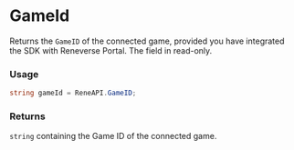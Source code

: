 # GameId

Returns the `GameID` of the connected game, provided you have integrated the SDK with Reneverse Portal. The field in read-only.

### Usage

```csharp
string gameId = ReneAPI.GameID;
```

### Returns

`string` containing the Game ID of the connected game.
